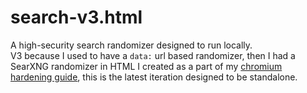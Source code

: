 # search-v3.html

A high-security search randomizer designed to run locally.
\
V3 because I used to have a `data:` url based randomizer, then I had a SearXNG randomizer in HTML I created as a part of my [chromium hardening guide](https://github.com/RKNF404/chromium-hardening-guide), this is the latest iteration designed to be standalone.
